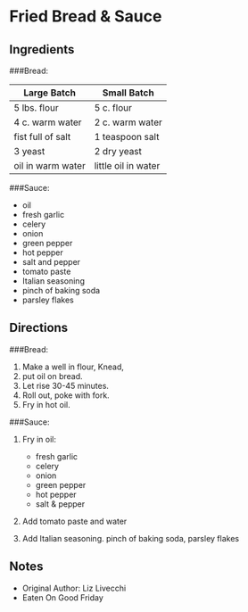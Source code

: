 Fried Bread & Sauce
=====================================================

Ingredients
------------------------------------------
###Bread:

Large Batch          | Small Batch
---------------------|--------------------
5 lbs. flour         | 5 c. flour
4 c. warm water      | 2 c. warm water
fist full of salt    | 1 teaspoon salt
3 yeast              | 2 dry yeast
oil in warm water    | little oil in water

###Sauce:
* oil
* fresh garlic
* celery
* onion
* green pepper
* hot pepper
* salt and pepper
* tomato paste
* Italian seasoning
* pinch of baking soda
* parsley flakes


Directions
--------------------------------------------------
###Bread:

1. Make a well in flour, Knead,
2. put oil on bread.
3. Let rise 30-45 minutes.
4. Roll out, poke with fork.
5. Fry in hot oil.


###Sauce:
1. Fry in oil:
    * fresh garlic
    * celery
    * onion
    * green pepper
    * hot pepper
    * salt & pepper

2. Add tomato paste and water
3. Add Italian seasoning. pinch of baking soda, parsley flakes

Notes
---------------------------------------------------------
* Original Author: Liz Livecchi
* Eaten On Good Friday

